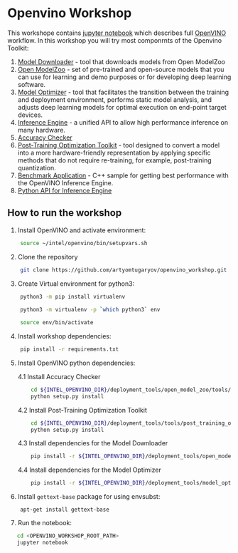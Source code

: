 # Openvino Workshop

This workshope contains [jupyter notebook](https://jupyter.org/) which describes full [OpenVINO](https://docs.openvinotoolkit.org/) workflow. In this workshop you will try most componrnts of the Openvino Toolkit:
1. [Model Downloader](https://docs.openvinotoolkit.org/latest/_tools_downloader_README.html) - tool that downloads models from Open ModelZoo
2. [Open ModelZoo](https://docs.openvinotoolkit.org/latest/_models_intel_index.html) - set of pre-trained and open-source models that you can use for learning and demo purposes or for developing deep learning software.
3. [Model Optimizer](https://docs.openvinotoolkit.org/latest/_docs_MO_DG_Deep_Learning_Model_Optimizer_DevGuide.html) - tool that facilitates the transition between the training and deployment environment, performs static model analysis, and adjusts deep learning models for optimal execution on end-point target devices.
4. [Inference Engine](https://docs.openvinotoolkit.org/latest/_docs_IE_DG_Deep_Learning_Inference_Engine_DevGuide.html) - a unified API to allow high performance inference on many hardware.
5. [Accuracy Checker](https://docs.openvinotoolkit.org/latest/_tools_accuracy_checker_README.html) 
6. [Post-Training Optimization Toolkit](https://docs.openvinotoolkit.org/latest/_README.html) - tool designed to convert a model into a more hardware-friendly representation by applying specific methods that do not require re-training, for example, post-training quantization.
7. [Benchmark Application](https://docs.openvinotoolkit.org/latest/_inference_engine_samples_benchmark_app_README.html) - C++ sample for getting best performance with the OpenVINO Inference Engine.
8. [Python API for Inference Engine](https://docs.openvinotoolkit.org/latest/_inference_engine_ie_bridges_python_docs_api_overview.html)


## How to run the workshop

1. Install OpenVINO and activate environment:

```bash
    source ~/intel/openvino/bin/setupvars.sh
```

2. Clone the repository

```bash
    git clone https://github.com/artyomtugaryov/openvino_workshop.git
```

3. Create Virtual environment for python3:

```bash
    python3 -m pip install virtualenv
    
    python3 -m virtualenv -p `which python3` env

    source env/bin/activate
```

4. Install workshop dependencies:

```bash
    pip install -r requirements.txt
```

5. Install OpenVINO python dependencies:

    4.1  Install Accuracy Checker
    ```bash
        cd ${INTEL_OPENVINO_DIR}/deployment_tools/open_model_zoo/tools/accuracy_checker/
        python setup.py install
    ```

    4.2 Install Post-Training Optimization Toolkit
    ```bash
        cd ${INTEL_OPENVINO_DIR}/deployment_tools/tools/post_training_optimization_toolkit
        python setup.py install
    ```

    4.3 Install dependencies for the Model Downloader
    ```bash
        pip install -r ${INTEL_OPENVINO_DIR}/deployment_tools/open_model_zoo/tools/downloader/requirements.in
    ```


    4.4 Install dependencies for the Model Optimizer
    ```bash
        pip install -r ${INTEL_OPENVINO_DIR}/deployment_tools/model_optimizer/requirements.txt
    ```

6. Install `gettext-base` package for using envsubst:

```
    apt-get install gettext-base
```

7. Run the notebook:
```bash
   cd <OPENVINO_WORKSHOP_ROOT_PATH>
   jupyter notebook
```
